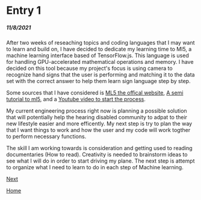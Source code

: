# Entry 1
##### 11/8/2021

After two weeks of reseaching topics and coding languages that I may want to learn and build on, I have decided to dedicate my learning time to Ml5, a machine learning interface based of TensorFlow.js. This language is used for handling GPU-accelerated mathematical operations and memory. I have decided on this tool because my project's focus is using camera to recognize hand signs that the user is performing and matching it to the data set with the correct answer to help them learn sign language step by step.

Some sources that I have considered is [ML5 the offical website](https://ml5js.org/), [A semi tutorial to ml5](https://medium.com/swlh/number-hand-gestures-recognition-using-tensorflow-js-618ff0e1df2), and a [Youtube video to start the process](https://youtu.be/ZTSRZt04JkY).


My current engineering process right now is planning a possible solution that will potentially help the hearing disabled community to adpat to their new lifestyle easier and more efficently. My next step is try to plan the way that I want things to work and how the user and my code will work togther to perform necessary functions.

The skill I am working towards is consideration and getting used to reading documentaries (How to read). Creativity is needed to brainstorm ideas to see what I will do in order to start driving my plane. The next step is attempt to organize what I need to learn to do in each step of Machine learning.

[Next](entry02.md)

[Home](../README.md)